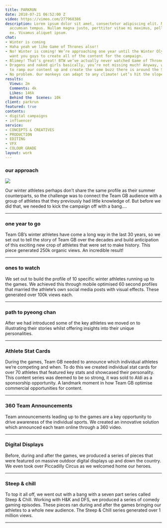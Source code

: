 ```yaml
---
title: PARKRUN
date: 2018-07-21 06:52:00 Z
video: https://vimeo.com/277968386
description: Lorem ipsum dolor sit amet, consectetur adipiscing elit. Morbi laoreet
  accumsan tempus. Nullam magna justo, porttitor vitae mi maximus, pellentesque tristique
  ex. Vivamus aliquet ipsum.
chat:
- Winter is coming
- Haha yeah we like Game of Thrones also!!
- No! Winter is coming! We’re approaching one year until the Winter Olympics and we
  want you guys to create all of the content for the campaign.
- Blimey! That’s great! BTW we’ve actually never watched Game of Thrones.
- Dragons and naked girls basically, you’re not missing much! Anyway, we really want
  to ramp our content up and create the same buzz there is around the Summer Games.
- No problem. Our monkeys can adapt to any climate! Let’s hit the slopes.
results:
  Views: 2m
  Comments: 4k
  Likes: 146k
  Behind the  Scenes: 10k
client: parkrun
featured: true
contents:
- digital campaigns
- influencer
service:
- CONCEPTS & CREATIVES
- PRODUCTION
- EDITING
- VFX
- COLOUR GRADE
layout: work
---
```


### our approach

<div class='image two-one'>
<img src='/uploads/solution-1.gif'>
</div>

Our winter athletes perhaps don’t share the same profile as their summer counterparts, so the challenge was to connect the Team GB audience with a group of athletes that they previously had little knowledge of.
But before we did that, we needed to kick the campaign off with a bang….

---

### one year to go

<div class='video one-two big'>
<div data-vimeo-id='277968386' class='iframe'></div>
<a href='//vimeo.com/277968386' data-lity class='video-filter'></a>
</div>

Team GB’s winter athletes have come a long way in the last 30 years, so we set out to tell the story of Team GB over the decades and build anticipation of this exciting new crop of athletes that were set to make history.
This piece generated 250k organic views. An incredible result!

---

### ones to watch

<div class='video one-one'>
<div data-vimeo-id='219507067' class='iframe'></div>
<a href='//vimeo.com/219507067' data-lity class='video-filter'>  </a>
</div>

We set out to build the profile of 10 specific winter athletes running up to the games. We achieved this through mobile optimised 60 second profiles that married the athlete’s own social media posts with visual effects.
These generated over 100k views each.

---

### path to pyeong chan

<div class='video one-two big'>
<div data-vimeo-id='250096692' class='iframe'></div>
<a href='//vimeo.com/250096692' data-lity class='video-filter'></a>
</div>

After we had introduced some of the key athletes we moved on to illustrating their stories whilst offering insights into their unique personalities.

---

### Athlete Stat Cards

<div class='video two-one'>
<div data-vimeo-id='265170168' class='iframe'></div>
<a href='//vimeo.com/265170168' data-lity class='video-filter'></a>
</div>

During the games, Team GB needed to announce which individual athletes we’re competing and when. To do this we created individual stat cards for over 70 athletes that featured key stats and showcased their personality.
This content series was deemed to be so strong, it was sold to Aldi as a sponsorship opportunity. A landmark moment in how Team GB optimise commercial opportunities for content.

---

### 360 Team Announcements

<div class='video one-three'>
<div data-vimeo-id='246404832' class='iframe'></div>
<a href='//vimeo.com/246404832' data-lity class='video-filter'></a>
</div>

Team announcements leading up to the games are a key opportunity to drive awareness of the individual sports. We created an innovative solution which announced each team online through a 360 video.

---

### Digital Displays

<div class='video one-two big'>
<div data-vimeo-id='253759404' class='iframe'></div>
<a href='//vimeo.com/253759404' data-lity class='video-filter'></a>
</div>

Before, during and after the games, we produced a series of pieces that were featured on massive outdoor digital displays up and down the country. We even took over Piccadilly Circus as we welcomed home our heroes.

---

### Steep & chill

<div class='video one-two'>
<div data-vimeo-id='257931219' class='iframe'></div>
<a href='//vimeo.com/257931219' data-lity class='video-filter'></a>
</div>

To top it all off, we went out with a bang with a seven part series called Steep & Chill. Working with H&K and DFS, we produced a series of comedy gaming episodes. These pieces ran during and after the games bringing our athletes to a whole new audience.
The Steep & Chill series generated over 1 million views.

---